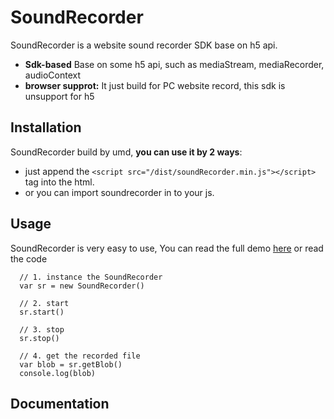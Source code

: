 # SoundRecorder

SoundRecorder is a website sound recorder SDK base on h5 api.

* **Sdk-based** Base on some h5 api, such as mediaStream, mediaRecorder, audioContext
* **browser supprot:** It just build for PC website record, this sdk is unsupport for h5

## Installation

SoundRecorder build by umd, **you can use it by 2 ways**:

* just append the `<script src="/dist/soundRecorder.min.js"></script>` tag into the html.
* or you can import soundrecorder in to your js.

## Usage

SoundRecorder is very easy to use, You can read the full demo [here](https://ldlh615.github.io/SoundRecorder/) or read the code

```
  // 1. instance the SoundRecorder
  var sr = new SoundRecorder() 

  // 2. start
  sr.start()

  // 3. stop
  sr.stop()

  // 4. get the recorded file
  var blob = sr.getBlob()
  console.log(blob)
```

## Documentation
